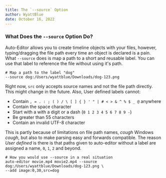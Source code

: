 ```yaml
---
title: The `--source` Option
author: WyattBlue
date: October 16, 2022
---
```

### What Does the `--source` Option Do?
Auto-Editor allows you to create timeline objects with your files, however, typing/dragging the file path every time an object is declared is a pain. What `--source` does is map a path to a short and reusable label. You can use that label to reference the file without using it's path.

```
# Map a path to the label "dog"
--source dog:/Users/wyattblue/Downloads/dog-123.png
```

Right now, `src` only accepts source names and not the file path directly. This might change in the future.
Also, User defined labels cannot:
 * Contain `, = . : ; ( ) / \ [ ] { } ' " | # < > & ^ % $ _ @` anywhere
 * Contain the space character
 * Start with a with a digit or a dash (`0 1 2 3 4 5 6 7 8 9 -`)
 * Be greater than 55 characters
 * Contain an invalid UTF-8 character

This is partly because of limitations on file path names, *cough* Windows *cough*, but also to make parsing easy and forwards compatible.
The reason *User defined* is there is that paths given to auto-editor without a label are assigned a name, `0`, `1`, `2` and beyond.

```
# How you would use --source in a real situation
auto-editor movie.mp4 movie2.mp4 --source dog:/Users/wyattblue/Downloads/dog-123.png \
--add image:0,30,src=dog
```
